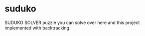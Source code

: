 # suduko
SUDUKO SOLVER puzzle you can solve over here and this project implemented with backtracking.
